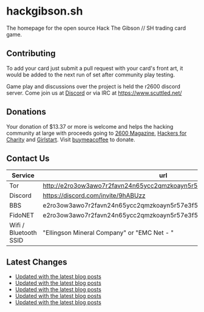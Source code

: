 # hackgibson.sh
The homepage for the open source Hack The Gibson // SH trading card game.


## Contributing

To add your card just submit a pull request with your card's front art, it would be added to the next run of set after community play testing.

Game play and discussions over the project is held the r2600 discord server. Come join us at [Discord](https://discord.com/invite/9hABUzz) or via IRC at https://www.scuttled.net/


## Donations

Your donation of $13.37 or more is welcome and helps the hacking community at large with proceeds going to [2600 Magazine](https://2600.com/), [Hackers for Charity](https://hackersforcharity.org) and [Girlstart](https://girlstart.org).  Visit [buymeacoffee](https://www.buymeacoffee.com/hackgibson.sh) to donate.


## Contact Us

Service | url
-|-
Tor | http://e2ro3ow3awo7r2favn24n65ycc2qmzkoayn5r57e3f56nvjwdcgg32ad.onion
Discord | https://discord.com/invite/9hABUzz
BBS | e2ro3ow3awo7r2favn24n65ycc2qmzkoayn5r57e3f56nvjwdcgg32ad.onion:23
FidoNET | e2ro3ow3awo7r2favn24n65ycc2qmzkoayn5r57e3f56nvjwdcgg32ad.onion:24554
Wifi / Bluetooth SSID | "Ellingson Mineral Company" or "EMC Net - <fidonet address>"

## Latest Changes
<!-- BLOG-POST-LIST:START -->
- [Updated with the latest blog posts](https://github.com/DFW2600/hackgibson.sh/commit/e217dcc407ae87f74a5cdd5042f67fa2e590ebec)
- [Updated with the latest blog posts](https://github.com/DFW2600/hackgibson.sh/commit/4adab488fbb7f8705e9ed759f040b1d363c6fa0a)
- [Updated with the latest blog posts](https://github.com/DFW2600/hackgibson.sh/commit/f9f3fc1e0814fc664959992f4a4c77c5523a1b62)
- [Updated with the latest blog posts](https://github.com/DFW2600/hackgibson.sh/commit/215901bf10443ed42dd89b0da242dd2a5de168f7)
- [Updated with the latest blog posts](https://github.com/DFW2600/hackgibson.sh/commit/f2e5c95e917f80c358401d6f906f75204534c9f4)
<!-- BLOG-POST-LIST:END -->
